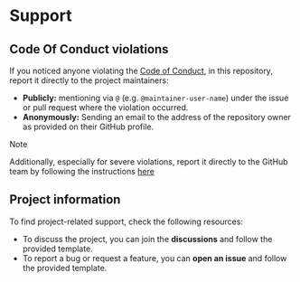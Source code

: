 <!--
SPDX-FileCopyrightText: © 2025 open-nudge <https://github.com/open-nudge>
SPDX-FileContributor: szymonmaszke <github@maszke.co>

SPDX-License-Identifier: Apache-2.0
-->

# Support

## Code Of Conduct violations

If you noticed anyone violating the [Code of Conduct](./CODE_OF_CONDUCT.md),
in this repository, report it directly to the project maintainers:

- __Publicly:__ mentioning via `@` (e.g. `@maintainer-user-name`) under the issue
    or pull request where the violation occurred.
- __Anonymously:__ Sending an email to the address of the repository owner
    as provided on their GitHub profile.

<!-- vale off -->

> [!NOTE]
> Additionally, especially for severe violations, report it
> directly to the GitHub team by following the instructions
> [here](https://docs.github.com/en/github/building-a-strong-community/reporting-abuse-or-spam)

<!-- vale on -->

## Project information

To find project-related support, check the following resources:

- To discuss the project, you can join the
    __discussions__ and follow the provided template.
- To report a bug or request a feature, you can
    __open an issue__ and follow the provided template.
